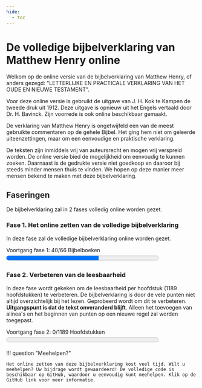 ```yaml
---
hide:
  - toc
---
```


# De volledige bijbelverklaring van Matthew Henry online

Welkom op de online versie van de bijbelverklaring van Matthew Henry, of anders gezegd: "LETTERLIJKE EN PRACTICALE VERKLARING VAN HET OUDE EN NIEUWE TESTAMENT".

Voor deze online versie is gebruikt de uitgave van J. H. Kok te Kampen de tweede druk uit 1912. Deze uitgave is opnieuw uit het Engels vertaald door Dr. H. Bavinck. Zijn voorrede is ook online beschikbaar gemaakt.

De verklaring van Matthew Henry is ongetwijfeld een van de meest gebruikte commentaren op de gehele Bijbel.
Het ging hem niet om geleerde uiteenzettingen, maar om een eenvoudige en praktische verklaring.

De teksten zijn inmiddels vrij van auteursrecht en mogen vrij verspreid worden. De online versie bied de mogelijkheid om eenvoudig te kunnen zoeken. Daarnaast is de gedrukte versie niet goedkoop en daaroor bij steeds minder mensen thuis te vinden. We hopen op deze manier meer mensen bekend te maken met deze bijbelverklaring. 

## Faseringen

De bijbelverklaring zal in 2 fases volledig online worden gezet. 

### Fase 1. Het online zetten van de volledige bijbelverklaring

In deze fase zal de volledige bijbelverklaring online worden gezet.

<label for="file">Voortgang fase 1: 40/66 Bijbelboeken</label><progress id="file" value="40" max="66" style="width:80%; height:25px;"></progress> 

### Fase 2. Verbeteren van de leesbaarheid
  
In deze fase wordt gekeken om de leesbaarheid per hoofdstuk (1189 hoofdstukken) te verbeteren. De bijbelverklaring is door de vele punten niet altijd overzichtelijk bij het lezen. Geprobeerd wordt om dit te verbeteren. **Uitgangspunt is dat de tekst onveranderd blijft**. Alleen het toevoegen van alinea's en het beginnen van punten op een nieuwe regel zal worden toegepast.
 
<label for="file">Voortgang fase 2: 0/1189 Hoofdstukken</label><progress id="file" value="0" max="1189" style="width:80%; height:25px;"></progress> 

!!! question "Meehelpen?"

    Het online zetten van deze bijbelverklaring kost veel tijd. Wilt u meehelpen? Uw bijdrage wordt gewaardeerd! De volledige code is beschikbaar op GitHub, waardoor u eenvoudig kunt meehelpen. Klik op de GitHub link voor meer informatie. 